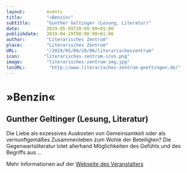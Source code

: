 ```yaml
---
layout:        events
title:         "»Benzin«"
subtitle:      "Gunther Geltinger (Lesung, Literatur)"
date:          2019-05-09T20:00:00+01:00
publishdate:   2019-04-29T00:00:00+01:00
author:        "Literarisches Zentrum"
place:         "Literarisches Zentrum"
URL:           "/2019/05/09/20/00/literarischeszentrum"
icon:         "literarisches-zentrum-icon.png"
image:         "literarisches-zentrum-img.jpg"
locURL:         "http://www.literarisches-zentrum-goettingen.de/"
---
```


»Benzin«
===========

Gunther Geltinger (Lesung, Literatur)
-----------


Die Liebe als exzessives Auskosten von Gemeinsamkeit oder als vernunftgemäßes Zusammenleben zum Wohle der Betei­ligten? Die Gegenwartsliteratur lotet allerhand Möglichkeiten des Gefühls und des Begriffs aus ...


Mehr Informationen auf der [Webseite des Veranstalters](http://www.literarisches-zentrum-goettingen.de//programm/2019-1/hauptprogramm/gunter-geltinger/)
